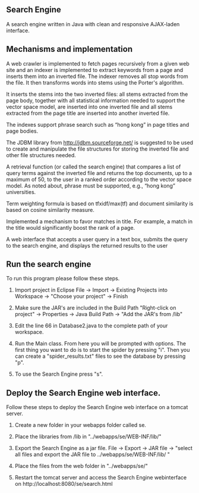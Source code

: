 ## Search Engine 

A search engine written in Java with clean and responsive AJAX-laden interface. 
## Mechanisms and implementation

A web crawler is implemented to fetch pages recursively from a given web site and an indexer is implemented to extract keywords from a page and inserts them into an inverted file. The indexer removes all stop words from the file. It then transforms words into stems using the Porter's algorithm. 

It inserts the stems into the two inverted files: all stems extracted from the page body, together with all statistical information needed to support the vector space model, are inserted into one inverted file and all stems extracted from the page title are inserted into another inverted file. 

The indexes support phrase search such as “hong kong” in page titles and page bodies.

The JDBM library from http://jdbm.sourceforge.net/ is suggested to be used to create and manipulate the file structures for storing the inverted file and other file structures needed.

A retrieval function (or called the search engine) that compares a list of query terms against the inverted file and returns the top documents, up to a maximum of 50, to the user in a ranked order according to the vector space model.  As noted about, phrase must be supported, e.g., “hong kong” universities.

Term weighting formula is based on tfxidf/max(tf) and document similarity is based on cosine similarity measure.

Implemented a mechanism to favor matches in title. For example, a match in the title would significantly boost the rank of a page.

A web interface that accepts a user query in a text box, submits the query to the search engine, and displays the returned results to the user

## Run the search engine
To run this program please follow these steps.

1. Import project in Eclipse
   File -> Import -> Existing Projects into Workspace -> "Choose your project" -> Finish

2. Make sure the JAR's are included in the Build Path
   "Right-click on project" -> Properties -> Java Build Path -> "Add the JAR's from /lib"

3. Edit the line 66 in Database2.java to the complete path of your workspace.

4. Run the Main class. From here you will be prompted with options.
   The first thing you want to do is to start the spider by pressing "i".
   Then you can create a "spider_results.txt" files to see the database by pressing "p".

5. To use the Search Engine press "s".

## Deploy the Search Engine web interface.
Follow these steps to deploy the Search Engine web interface on a tomcat server.

1. Create a new folder in your webapps folder called se.

2. Place the libraries from /lib in "../webapps/se/WEB-INF/lib/"

3. Export the Search Engine as a jar file.
   File -> Export -> JAR file -> 
   "select all files and export the JAR file to ../webapps/se/WEB-INF/lib/ "

4. Place the files from the web folder in "../webapps/se/"

5. Restart the tomcat server and access the Search Engine webinterface on 
   http://localhost:8080/se/search.html
